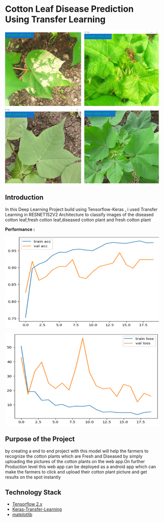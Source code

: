# Cotton Leaf Disease Prediction Using Transfer Learning

<p align="center">
  <img width="900" height="500" src="images/pred_images.png">
</p>

##  Introduction

In this Deep Learning Project build using Tensorflow-Keras , i used Transfer Learning in  RESNET152V2 Architecture to  classify images of the diseased cotton leaf,fresh cotton leaf,diseased cotton plant and fresh cotton plant

**Performance :**

<p align="center">
  <img width="600" height="300" src="images/acc.png">
</p>

<p align="center">
  <img width="600" height="300" src="images/loss.png">
</p>

## Purpose of the Project

by creating a end to end project with this model  will help the farmers to recognize the cotton plants which are Fresh and Diseased by simply uploading the pictures of the cotton plants on the web app.On further Production level this web app can be deployed as a android app which can make the farmers to click and upload their cotton plant picture and get results on the spot instantly

## Technology Stack

* [Tensorflow 2.x](https://www.tensorflow.org/)
* [Keras-Transfer-Learning](https://keras.io/api/applications/)
* [matplotlib](https://matplotlib.org/)
